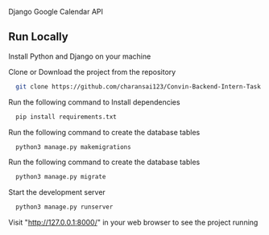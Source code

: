
Django Google Calendar API

## Run Locally

Install Python and Django on your machine

Clone or Download the project from the repository

```bash
  git clone https://github.com/charansai123/Convin-Backend-Intern-Task.git
```

Run the following command to Install dependencies

```bash
  pip install requirements.txt
```
Run the following command to create the database tables

```bash
  python3 manage.py makemigrations
```
Run the following command to create the database tables

```bash
  python3 manage.py migrate
```
Start the development server

```bash
  python3 manage.py runserver
```
Visit "http://127.0.0.1:8000/" in your web browser to see the project running
